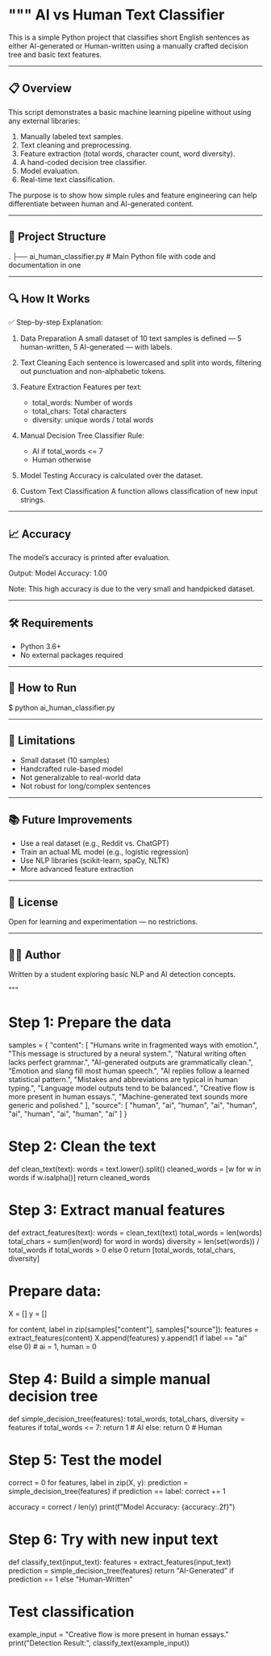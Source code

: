 """
AI vs Human Text Classifier
===========================

This is a simple Python project that classifies short English sentences as either
AI-generated or Human-written using a manually crafted decision tree and basic text features.

------------------------
📋 Overview
------------------------
This script demonstrates a basic machine learning pipeline without using any external libraries:
1. Manually labeled text samples.
2. Text cleaning and preprocessing.
3. Feature extraction (total words, character count, word diversity).
4. A hand-coded decision tree classifier.
5. Model evaluation.
6. Real-time text classification.

The purpose is to show how simple rules and feature engineering can help differentiate
between human and AI-generated content.

------------------------
📂 Project Structure
------------------------
.
├── ai_human_classifier.py  # Main Python file with code and documentation in one

------------------------
🔍 How It Works
------------------------

✅ Step-by-step Explanation:

1. Data Preparation
   A small dataset of 10 text samples is defined — 5 human-written, 5 AI-generated — with labels.

2. Text Cleaning
   Each sentence is lowercased and split into words, filtering out punctuation and non-alphabetic tokens.

3. Feature Extraction
   Features per text:
   - total_words: Number of words
   - total_chars: Total characters
   - diversity: unique words / total words

4. Manual Decision Tree Classifier
   Rule:
   - AI if total_words <= 7
   - Human otherwise

5. Model Testing
   Accuracy is calculated over the dataset.

6. Custom Text Classification
   A function allows classification of new input strings.

------------------------
📈 Accuracy
------------------------
The model’s accuracy is printed after evaluation.

Output:
Model Accuracy: 1.00

Note: This high accuracy is due to the very small and handpicked dataset.

------------------------
🛠 Requirements
------------------------
- Python 3.6+
- No external packages required

------------------------
🚀 How to Run
------------------------
$ python ai_human_classifier.py

------------------------
📌 Limitations
------------------------
- Small dataset (10 samples)
- Handcrafted rule-based model
- Not generalizable to real-world data
- Not robust for long/complex sentences

------------------------
📚 Future Improvements
------------------------
- Use a real dataset (e.g., Reddit vs. ChatGPT)
- Train an actual ML model (e.g., logistic regression)
- Use NLP libraries (scikit-learn, spaCy, NLTK)
- More advanced feature extraction

------------------------
🧾 License
------------------------
Open for learning and experimentation — no restrictions.

------------------------
🙋‍♂️ Author
------------------------
Written by a student exploring basic NLP and AI detection concepts.

"""

# Step 1: Prepare the data
samples = {
    "content": [
        "Humans write in fragmented ways with emotion.",
        "This message is structured by a neural system.",
        "Natural writing often lacks perfect grammar.",
        "AI-generated outputs are grammatically clean.",
        "Emotion and slang fill most human speech.",
        "AI replies follow a learned statistical pattern.",
        "Mistakes and abbreviations are typical in human typing.",
        "Language model outputs tend to be balanced.",
        "Creative flow is more present in human essays.",
        "Machine-generated text sounds more generic and polished."
    ],
    "source": [
        "human", "ai", "human", "ai", "human",
        "ai", "human", "ai", "human", "ai"
    ]
}

# Step 2: Clean the text
def clean_text(text):
    words = text.lower().split()
    cleaned_words = [w for w in words if w.isalpha()]
    return cleaned_words

# Step 3: Extract manual features
def extract_features(text):
    words = clean_text(text)
    total_words = len(words)
    total_chars = sum(len(word) for word in words)
    diversity = len(set(words)) / total_words if total_words > 0 else 0
    return [total_words, total_chars, diversity]

# Prepare data:
X = []
y = []

for content, label in zip(samples["content"], samples["source"]):
    features = extract_features(content)
    X.append(features)
    y.append(1 if label == "ai" else 0)  # ai = 1, human = 0

# Step 4: Build a simple manual decision tree
def simple_decision_tree(features):
    total_words, total_chars, diversity = features
    if total_words <= 7:
        return 1  # AI
    else:
        return 0  # Human

# Step 5: Test the model
correct = 0
for features, label in zip(X, y):
    prediction = simple_decision_tree(features)
    if prediction == label:
        correct += 1

accuracy = correct / len(y)
print(f"Model Accuracy: {accuracy:.2f}")

# Step 6: Try with new input text
def classify_text(input_text):
    features = extract_features(input_text)
    prediction = simple_decision_tree(features)
    return "AI-Generated" if prediction == 1 else "Human-Written"

# Test classification
example_input = "Creative flow is more present in human essays."
print("Detection Result:", classify_text(example_input))
